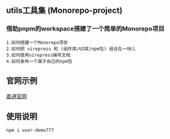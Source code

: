 ## utils工具集 (Monorepo-project)

### 借助pnpm的workspace搭建了一个简单的Monorepo项目
```
1.如何搭建一个Monorepo项目
2.如何把 virepress 和 (组件库/UI库/npm包) 组合在一块儿
3.如何使用virepress编写文档
4.如何发布一个属于自己的npm包
```

## 官网示例
[直通官网](https://jiangwan1773.github.io/Monorepo-project/)

## 使用说明

```
npm i user-demo777
```